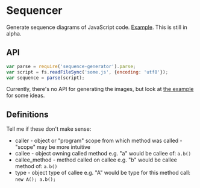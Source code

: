 Sequencer
=========

Generate sequence diagrams of JavaScript code. [Example](https://rawgit.com/johntron/sequencer/master/example/index.html). This is still in alpha.

API
---
```javascript
var parse = require('sequence-generator').parse;
var script = fs.readFileSync('some.js', {encoding: 'utf8'});
var sequence = parse(script);
```

Currently, there's no API for generating the images, but look at [the example](example/index.html) for some ideas.

Definitions
---
Tell me if these don't make sense:
* caller - object or "program" scope from which method was called - "scope" may be more intuitive
* callee - object owning called method e.g. "a" would be callee of: `a.b()`
* callee_method - method called on callee e.g. "b" would be callee method of: `a.b()`
* type - object type of callee e.g. "A" would be type for this method call: `new A(); a.b();`
